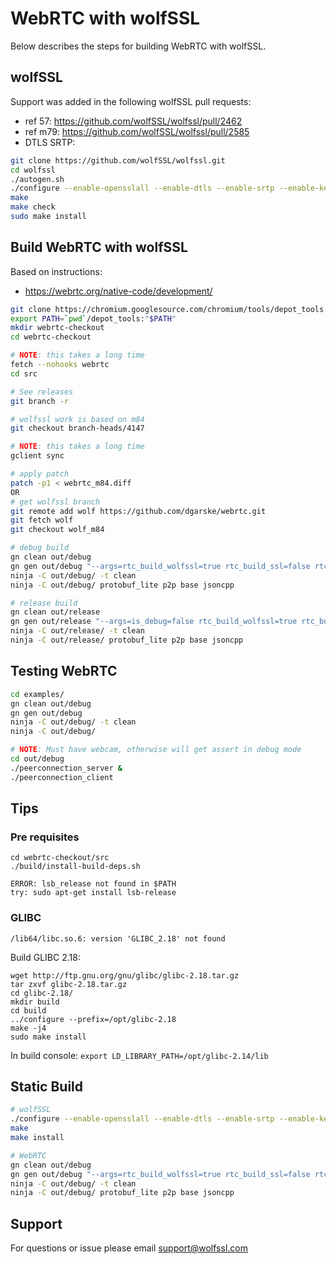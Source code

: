 # WebRTC with wolfSSL

Below describes the steps for building WebRTC with wolfSSL.

## wolfSSL

Support was added in the following wolfSSL pull requests:
* ref 57: https://github.com/wolfSSL/wolfssl/pull/2462
* ref m79: https://github.com/wolfSSL/wolfssl/pull/2585
* DTLS SRTP: 

```sh
git clone https://github.com/wolfSSL/wolfssl.git
cd wolfssl
./autogen.sh
./configure --enable-opensslall --enable-dtls --enable-srtp --enable-keying-material
make
make check
sudo make install
```

## Build WebRTC with wolfSSL

Based on instructions:
* https://webrtc.org/native-code/development/

```sh
git clone https://chromium.googlesource.com/chromium/tools/depot_tools.git
export PATH=`pwd`/depot_tools:"$PATH"
mkdir webrtc-checkout
cd webrtc-checkout

# NOTE: this takes a long time
fetch --nohooks webrtc
cd src

# See releases
git branch -r

# wolfssl work is based on m84
git checkout branch-heads/4147

# NOTE: this takes a long time
gclient sync

# apply patch
patch -p1 < webrtc_m84.diff
OR
# get wolfssl branch
git remote add wolf https://github.com/dgarske/webrtc.git
git fetch wolf
git checkout wolf_m84

# debug build
gn clean out/debug
gn gen out/debug "--args=rtc_build_wolfssl=true rtc_build_ssl=false rtc_ssl_root=\"/usr/local/include\""
ninja -C out/debug/ -t clean
ninja -C out/debug/ protobuf_lite p2p base jsoncpp

# release build
gn clean out/release
gn gen out/release "--args=is_debug=false rtc_build_wolfssl=true rtc_build_ssl=false rtc_ssl_root=\"/usr/local/include\""
ninja -C out/release/ -t clean
ninja -C out/release/ protobuf_lite p2p base jsoncpp
```

## Testing WebRTC

```sh
cd examples/
gn clean out/debug
gn gen out/debug
ninja -C out/debug/ -t clean
ninja -C out/debug/

# NOTE: Must have webcam, otherwise will get assert in debug mode
cd out/debug
./peerconnection_server &
./peerconnection_client
```

## Tips

### Pre requisites

```
cd webrtc-checkout/src
./build/install-build-deps.sh

ERROR: lsb_release not found in $PATH
try: sudo apt-get install lsb-release
```

### GLIBC 

`/lib64/libc.so.6: version 'GLIBC_2.18' not found`

Build GLIBC 2.18:

```
wget http://ftp.gnu.org/gnu/glibc/glibc-2.18.tar.gz
tar zxvf glibc-2.18.tar.gz
cd glibc-2.18/
mkdir build
cd build
../configure --prefix=/opt/glibc-2.18
make -j4
sudo make install
```

In build console: `export LD_LIBRARY_PATH=/opt/glibc-2.14/lib`

## Static Build

```sh
# wolfSSL
./configure --enable-opensslall --enable-dtls --enable-srtp --enable-keying-material --enable-static --disable-shared --prefix=/home/`whoami`/wolfssl-install
make
make install

# WebRTC
gn clean out/debug
gn gen out/debug "--args=rtc_build_wolfssl=true rtc_build_ssl=false rtc_ssl_root=\"/home/`whoami`/wolfssl-install/include\""
ninja -C out/debug/ -t clean
ninja -C out/debug/ protobuf_lite p2p base jsoncpp
```

## Support

For questions or issue please email support@wolfssl.com
